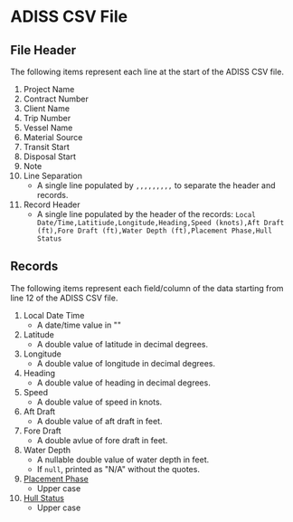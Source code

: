 # ADISS CSV File

## File Header
The following items represent each line at the start of the ADISS CSV file.

1. Project Name
2. Contract Number
3. Client Name
4. Trip Number
5. Vessel Name
6. Material Source
7. Transit Start
8. Disposal Start
9. Note
10. Line Separation
    - A single line populated by `,,,,,,,,,` to separate the header and records.
11. Record Header
    - A single line populated by the header of the records:
    `Local Date/Time,Latitiude,Longitude,Heading,Speed (knots),Aft Draft (ft),Fore Draft (ft),Water Depth (ft),Placement Phase,Hull Status`

## Records
The following items represent each field/column of the data starting from line 12 of the ADISS CSV file.

1. Local Date Time
    - A date/time value in ""
2. Latitude
    - A double value of latitude in decimal degrees.
3. Longitude
    - A double value of longitude in decimal degrees.
4. Heading
    - A double value of heading in decimal degrees.
5. Speed
    - A double value of speed in knots.
6. Aft Draft
    - A double value of aft draft in feet.
7. Fore Draft
    - A double avlue of fore draft in feet.
8. Water Depth
    - A nullable double value of water depth in feet.
    - If `null`, printed as "N/A" without the quotes.
9. [Placement Phase](PlacementPhase.md)
    - Upper case
10. [Hull Status](HullStatus.md)
    - Upper case